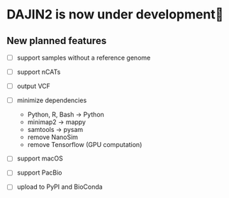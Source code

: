 # DAJIN2 is now under development👷

## New planned features

- [ ] support samples without a reference genome
- [ ] support nCATs
- [ ] output VCF
- [ ] minimize dependencies
  - Python, R, Bash -> Python
  - minimap2 -> mappy
  - samtools -> pysam
  - remove NanoSim
  - remove Tensorflow (GPU computation)
- [ ] support macOS
- [ ] support PacBio
- [ ] upload to PyPI and BioConda

